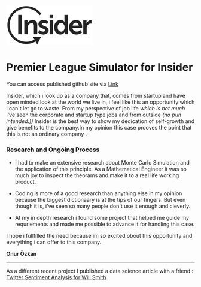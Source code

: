 ![insider](./docs/images/logo.webp)
# Premier League Simulator for Insider

You can access published github site via [Link](https://onurzkan.github.io/insider-case/)

Insider, which i look up as a company that, comes from startup and have open minded look at the world we live in, i feel like this an opportunity which i can't let go to waste. From my perspective of job life *which is not much* i've seen the corporate and startup type jobs and from outside *(no pun intended:))* Insider is the best way to show my dedication of self-growth and give benefits to the company.In my opinion this case prooves the point that this is not an ordinary company .

### Research and Ongoing Process 

- I had to make an extensive research about Monte Carlo Simulation and the application of this principle. As a Mathematical Engineer it was so much joy to inspect the theorams and make it to a real life working product.

- Coding is more of a good research than anything else in my opinion because the biggest dictionaary is at the tips of our fingers. But even though it is, i've seen so many people don't use it enough and cleverly.

- At my in depth research i found some project that helped me guide my requriements and made me possible to advance it for handling this case.

I hope i fullfilled the need because im so excited obout this opportunity and everything i can offer to this company.

**Onur Özkan**

---

As a different recent project I published a data science article with a friend : [Twitter Sentiment Analysis for Will Smith](https://medium.com/@onurozkan_/twitter-sentiment-analysis-for-will-smith-498938378cc7)
